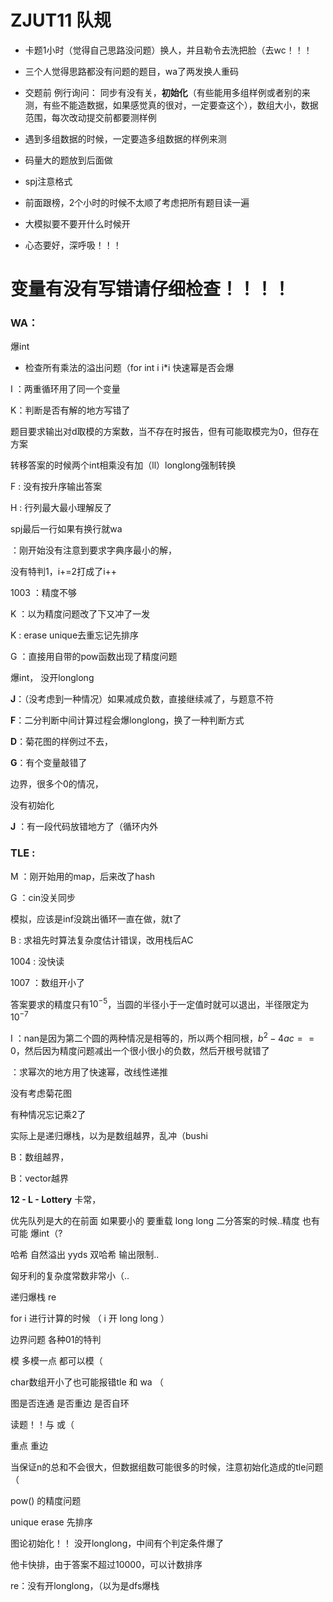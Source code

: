 # ZJUT11 队规



+ 卡题1小时（觉得自己思路没问题）换人，并且勒令去洗把脸（去wc！！！
+ 三个人觉得思路都没有问题的题目，wa了两发换人重码
+ 交题前 例行询问： 同步有没有关，**初始化**（有些能用多组样例或者别的来测，有些不能造数据，如果感觉真的很对，一定要查这个），数组大小，数据范围，每次改动提交前都要测样例
+ 遇到多组数据的时候，一定要造多组数据的样例来测
+ 码量大的题放到后面做
+ spj注意格式
+ 前面跟榜，2个小时的时候不太顺了考虑把所有题目读一遍
+ 大模拟要不要开什么时候开



+ 心态要好，深呼吸！！！



# 变量有没有写错请仔细检查！！！！



### WA：

爆int

+ 检查所有乘法的溢出问题（for int i   i*i 快速幂是否会爆

I ：两重循环用了同一个变量

K：判断是否有解的地方写错了

题目要求输出对d取模的方案数，当不存在时报告，但有可能取模完为0，但存在方案

转移答案的时候两个int相乘没有加（ll）longlong强制转换 

F  : 没有按升序输出答案

H : 行列最大最小理解反了

spj最后一行如果有换行就wa

：刚开始没有注意到要求字典序最小的解，

没有特判1，i+=2打成了i++

1003 ：精度不够

K ：以为精度问题改了下又冲了一发

K :   erase unique去重忘记先排序

G ：直接用自带的pow函数出现了精度问题

 爆int， 没开longlong

**J**：（没考虑到一种情况）如果减成负数，直接继续减了，与题意不符

**F**：二分判断中间计算过程会爆longlong，换了一种判断方式

**D**：菊花图的样例过不去，

**G**：有个变量敲错了

边界，很多个0的情况，

没有初始化

**J** ：有一段代码放错地方了（循环内外

### TLE : 

M ：刚开始用的map，后来改了hash

G ：cin没关同步

模拟，应该是inf没跳出循环一直在做，就t了

B  : 求祖先时算法复杂度估计错误，改用栈后AC

1004 : 没快读 

1007 ：数组开小了

答案要求的精度只有$10^{-5}$，当圆的半径小于一定值时就可以退出，半径限定为$10^{-7}$

I ：nan是因为第二个圆的两种情况是相等的，所以两个相同根，$b^2-4ac==0$，然后因为精度问题减出一个很小很小的负数，然后开根号就错了

：求幂次的地方用了快速幂，改线性递推

没有考虑菊花图

有种情况忘记乘2了



实际上是递归爆栈，以为是数组越界，乱冲（bushi

B：数组越界，

B：vector越界

**12 - L - Lottery** 卡常，



优先队列是大的在前面 如果要小的 要重载
long long 二分答案的时候..精度 也有可能 爆int（?

哈希 自然溢出 yyds 双哈希
输出限制..

匈牙利的复杂度常数非常小（..

递归爆栈 re

for i 进行计算的时候 （ i 开 long long ）

边界问题 各种01的特判

模 多模一点 都可以模（

char数组开小了也可能报错tle 和 wa （

图是否连通 是否重边 是否自环

读题！！与  或（ 

重点 重边

当保证n的总和不会很大，但数据组数可能很多的时候，注意初始化造成的tle问题（

pow() 的精度问题

unique erase 先排序

图论初始化！！
没开longlong，中间有个判定条件爆了

 他卡快排，由于答案不超过10000，可以计数排序

 re：没有开longlong，（以为是dfs爆栈





